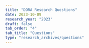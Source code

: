 ```yaml
---
title: "DORA Research Questions"
date: 2023-10-09
research_year: "2023"
draft: false
tab_order: "4"
tab_title: "Questions"
type: "research_archives/questions"
---
```

